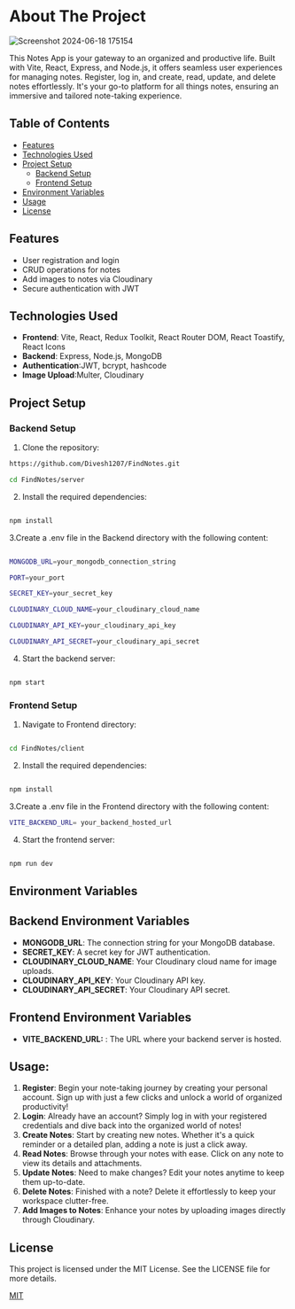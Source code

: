 # About The Project

![Screenshot 2024-06-18 175154](https://github.com/Divesh1207/FindNotes/assets/88198940/a990a650-024a-4229-a756-bfaf5bca8c9f)

This Notes App is your gateway to an organized and productive life. Built with Vite, React, Express, and Node.js, it offers seamless user experiences for managing notes. Register, log in, and create, read, update, and delete notes effortlessly. It's your go-to platform for all things notes, ensuring an immersive and tailored note-taking experience.
## Table of Contents
- [Features](#features)
- [Technologies Used](#technologies-used)
- [Project Setup](#project-setup)
  - [Backend Setup](#backend-setup)
  - [Frontend Setup](#frontend-setup)
- [Environment Variables](#environment-variables)
- [Usage](#usage)
- [License](#license)

## Features
- User registration and login
- CRUD operations for notes
- Add images to notes via Cloudinary
- Secure authentication with JWT


## Technologies Used
- **Frontend**: Vite, React, Redux Toolkit, React Router DOM, React Toastify, React Icons
- **Backend**: Express, Node.js, MongoDB
- **Authentication**:JWT, bcrypt, hashcode
- **Image Upload**:Multer, Cloudinary



## Project Setup

### Backend Setup
1. Clone the repository:
```bash
https://github.com/Divesh1207/FindNotes.git

cd FindNotes/server
```


 
2.  Install the required dependencies:

```bash

npm install
```

3.Create a .env file in the Backend directory with the following content:

```bash

MONGODB_URL=your_mongodb_connection_string

PORT=your_port

SECRET_KEY=your_secret_key

CLOUDINARY_CLOUD_NAME=your_cloudinary_cloud_name

CLOUDINARY_API_KEY=your_cloudinary_api_key

CLOUDINARY_API_SECRET=your_cloudinary_api_secret


```

4. Start the backend server:

```bash

npm start

```


### Frontend Setup

1. Navigate to  Frontend directory:

```bash

cd FindNotes/client

```


 
2.  Install the required dependencies:

```bash

npm install
```

3.Create a .env file in the Frontend directory with the following content:

```bash
VITE_BACKEND_URL= your_backend_hosted_url

```

4. Start the frontend server:

```bash

npm run dev

```
## Environment Variables

## Backend Environment Variables

- **MONGODB_URL**: The connection string for your MongoDB database.
- **SECRET_KEY**: A secret key for JWT authentication.
- **CLOUDINARY_CLOUD_NAME**: Your Cloudinary cloud name for image uploads.
- **CLOUDINARY_API_KEY**: Your Cloudinary API key.
- **CLOUDINARY_API_SECRET**: Your Cloudinary API secret.

## Frontend Environment Variables

- **VITE_BACKEND_URL:** :  The URL where your backend server is hosted.

 
## Usage:

1. **Register**: Begin your note-taking journey by creating your personal account. Sign up with just a few clicks and unlock a world of organized productivity!
2. **Login**: Already have an account? Simply log in with your registered credentials and dive back into the organized world of notes!
3. **Create Notes**: Start by creating new notes. Whether it's a quick reminder or a detailed plan, adding a note is just a click away.
4. **Read Notes**: Browse through your notes with ease. Click on any note to view its details and attachments.
5. **Update Notes**: Need to make changes? Edit your notes anytime to keep them up-to-date.
6. **Delete Notes**: Finished with a note? Delete it effortlessly to keep your workspace clutter-free.
7. **Add Images to Notes**: Enhance your notes by uploading images directly through Cloudinary.


 
## License

This project is licensed under the MIT License. See the LICENSE file for more details.

[MIT](https://choosealicense.com/licenses/mit/)
